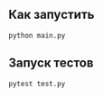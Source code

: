 ## Как запустить
```commandline
python main.py
```

## Запуск тестов
```commandline
pytest test.py
```